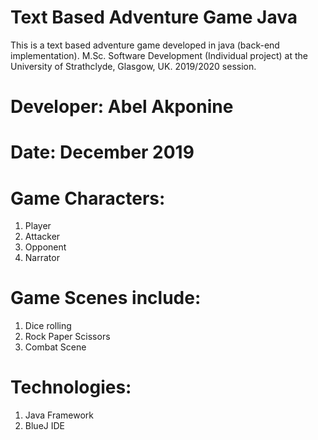 # Text Based Adventure Game Java
This is a text based adventure game developed in java (back-end implementation). M.Sc. Software Development (Individual project) at the University of Strathclyde, Glasgow, UK. 2019/2020 session.

# Developer: Abel Akponine
# Date: December 2019

# Game Characters:
1. Player
2. Attacker
3. Opponent
4. Narrator

# Game Scenes include:
1. Dice rolling
2. Rock Paper Scissors
3. Combat Scene

# Technologies:
1. Java Framework
2. BlueJ IDE
